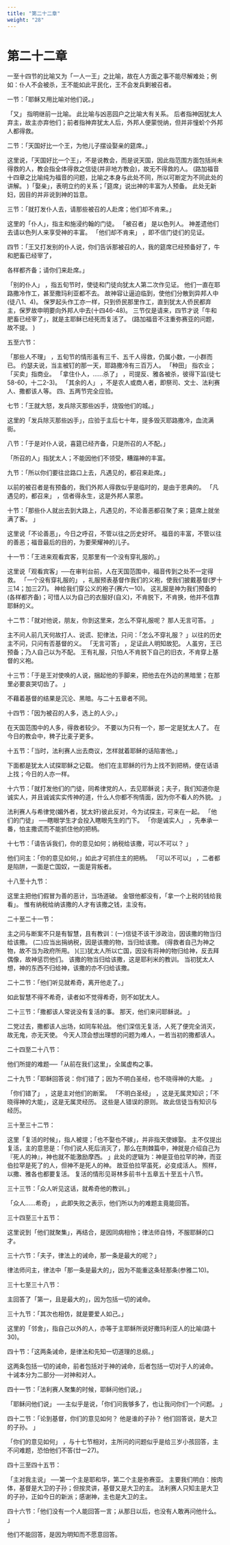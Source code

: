 ```yaml
---
title: "第二十二章"
weight: "28"
---
```


# 第二十二章


一至十四节的比喻又为「一人一王」之比喻，故在人方面之事不能尽解难处；例如：仆人不会被杀，王不能如此平民化，王不会发兵剿被召者。

一节：「耶稣又用比喻对他们说。」

「又」
指明继前一比喻。
此比喻与凶恶园户之比喻大有关系。
后者指神因犹太人弃主，故主亦弃他们；前者指神弃犹太人后，外邦人便蒙悦纳，但并非憧蚧个外邦人都得救。

二节：「天国好比一个王，为他儿子摆设娶亲的筵席。」

这里说，「天国好比一个王」，不是说教会，而是说天国，因此指范围方面包括尚未得救的人，教会指全体得救之信徒(并非地方教会)，故无不得救的人。
(路加福音十四章之比喻纯为福音的问题，比喻之本身与此处不同，所以可断定为不同此处的讲解。
)「娶亲」，表明立约的关系；「筵席」说出神的丰富为人预备。
此处无新妇，因目的并非说到神的旨意。

三节：「就打发仆人去，请那些被召的人赴席；他们却不肯来。」

这里的「仆人」，指主和施浸约翰的门徒。
「被召者」
是以色列人。
神差遗他们去请以色列人来享受神的丰富。
「他们却不肯来」
，即不信门徒们的见证。

四节：「王又打发别的仆人说，你们告诉那被召的人，我的筵席已经预备好了，牛和肥畜已经宰了，

各样都齐备；请你们来赴席。」

「别的仆人」
，指五旬节时，使徒和门徒向犹太人第二次作见证。
他们一直在耶路撒冷作工，甚至撒玛利亚都不去。
故神容让逼迫临到，使他们分散到异邦人中(徒八1、4)。
保罗起头作工亦一样，只到侨民那里作工，直到犹太人侨民都弃主，保罗故申明要向外邦人中去(十四46-48)。
三节仅是请来，四节才说「牛和肥畜已经宰了」，就是主耶稣已经死而复活了。
(路加福音不注重弥赛亚的问题，故不提。
)

五至六节：

「那些人不理」
，五旬节的情形虽有三千、五千人得救，仍属小数，一小群而已。
约瑟夫说，当主被钉的那一天，耶路撒冷有三百万人。
「种田」
指农业；「买卖」指商业。
「拿住仆人，……杀了」
，司提反、雅各被杀，彼得下监(徒七58-60，十二2-3)。
「其余的人」
，不是农人或商人者，即祭司、文士、法利赛人、撒都该人等。
四、五两节完全应验。

七节：「王就大怒，发兵除灭那些凶手，烧毁他们的城。」

这里的「发兵除灭那些凶手」，应验于主后七十年，提多毁灭耶路撒冷，血流满街。

八节：「于是对仆人说，喜筵已经齐备，只是所召的人不配。」

「所召的人」指犹太人；不能因他们不领受，糟蹋神的丰富。

九节：「所以你们要往岔路口上去，凡遇见的，都召来赴席。」

以前的被召者是有预备的，我们外邦人得救似乎是临时的，是由于恩典的。
「凡遇见的，都召来」
，信者得永生，这是外邦人蒙恩。

十节：「那些仆人就出去到大路上，凡遇见的，不论善恶都召聚了来；筵席上就坐满了客。
」

这里说「不论善恶」，今日之呼召，不管以往之历史好坏。
福音的丰富，不管以往的善恶；福音最后的目的，为要荣耀神的儿子。

十一节：「王进来观看宾客，见那里有一个没有穿礼服的。」

这里说「观看宾客」──在审判台前，人在天国范围中，福音传到之处不一定得救。
「一个没有穿礼服的」
，礼服预表基督作我们的义袍，使我们披戴基督(罗十三14；加三27)。
神给我们穿公义的袍子(赛六一10)。
这礼服是神为我们预备的(各样都齐备)；可惜人以为自己的衣服好(自义)，不肯脱下，不肯换，他并不信靠耶稣的义。

十二节：「就对他说，朋友，你到这里来，怎么不穿礼服呢？
那人无言可答。
」

主不问人前几天何故打人、说谎、犯律法，只问：「怎么不穿礼服？
」以往的历史主不问，只问有否基督的义。
「无言可答」
，足证此人明知故犯。
人虽穷，王已预备；乃人自己以为不配。
王有礼服，只怕人不肯脱下自己的旧衣，不肯穿上基督的义袍。

十三节：「于是王对使唤的人说，捆起他的手脚来，把他去在外边的黑暗里；在那里必要哀哭切齿了。
」

不藉着基督的结果是沉沦、黑暗。与二十五章者不同。

十四节：「因为被召的人多，选上的人少。」

在天国范围中的人多，得救者较少。
不要以为只有一个，那一定是犹太人了。
在今日的教会中，稗子比麦子更多。

十五节：「当时，法利赛人出去商议，怎样就着耶稣的话陷害他。」

下面都是犹太人试探耶稣之记载。
他们在主耶稣的行为上找不到把柄，便在话语上找；今日的人亦一样。

十六节：「就打发他们的门徒，同希律党的人，去见耶稣说；夫子，我们知道你是诚实人，并且诚诚实实传神的道，什么人你都不徇情面，因为你不看人的外貌。
」

法利赛人与希律党(媚外者，犹太奸)彼此反对，今为试探主，可来在一起。
「他们的门徒」
──瞎眼学生才会投入瞎眼先生的门下。
「你是诚实人」
，先奉承一番，怕主撒谎而不能抓住他的把柄。

十七节：「请告诉我们，你的意见如何；纳税给该撒，可以不可以？
」

他们问主：「你的意见如何，」如此才可抓住主的把柄。
「可以不可以」
，二者都是陷阱，一面是亡国奴，一面是背叛者。

十八至十九节：

这里主把他们假冒为善的恶计，当场道破。
金银他都没有，「拿一个上税的钱给我看」。
惟有纳税给纳该撒的人才有该撒之钱，主没有。

二十至二十一节：

主之问与断案不只是有智慧，且有教训：(一)信徒不该干涉政治，因该撒的物当归给该撒。
(二)应当出捐纳税，因是该撒的物，当归给该撒。
(得救者自己为神之物，故不当为政府所用。
)(三)犹太人所以亡国，因没有将神的物归给神，反去拜偶像，故神惩罚他们。
该撒的物当归给该撒，这是耶利米的教训。
当初犹太人想，神的东西不归给神，该撒的亦不归给该撒。

二十二节：「他们听见就希奇，离开他走了。」

如此智慧不得不希奇，读者如不觉得希奇，则不如犹太人。

二十三节：「撒都该人常说没有复活的事。
那天，他们来问耶稣说。
」

二党过去，撒都该人出场，如同车轮战。
他们深信无复活，人死了便完全消灭，故无鬼，亦无天使。
今天人顶会想出理想的问题为难人，一若当初的撒都该人。

二十四至二十八节：

他们所提的难题──「从前在我们这里」，全属虚构之事。

二十九节：「耶稣回答说：你们错了；因为不明白圣经，也不晓得神的大能。
」

「你们错了」
，这是主对他们的断案。
「不明白圣经」
，这是无属灵知识；「不晓得神的大能」，这是无属灵经历。
这些是人错误的原则。
故此信徒当有知识与经历。

三十至三十二节：

这里「复活的时候」，指人被提；「也不娶也不嫁」，并非指天使嫁娶。
主不仅提出复活，主的意思是：「你们说人死后消灭了，那么在荆棘篇中，神就是介绍自己为『死人的神』，神也就不能激励摩西。
」此处的逻辑为：神是亚伯拉罕的神，而亚伯拉罕是死了的人，但神不是死人的神。
故亚伯拉罕虽死，必变成活人。
照样，以撒、雅各也都要复活。
复活的情形见哥林多前书十五章五十至五十八节。

三十三节：「众人听见这话，就希奇他的教训。」

「众人……希奇」
，此即失败之表示，他们所以为的难题主竟能回答。

三十四至三十五节：

这里说到「他们就聚集」，再结合，是因同病相怜；律法师自恃，不服耶稣的口才。

三十六节：「夫子，律法上的诫命，那一条是最大的呢？」

律法师问主，律法中「那一条是最大的」，因为不能重这条轻那条(参雅二10)。

三十七至三十八节：

主回答了「第一，且是最大的」，因为包括一切的诫命。

三十九节：「其次也相仿，就是要爱人如己。」

这里的「邻舍」，指自己以外的人，亦等于主耶稣所说好撒玛利亚人的比喻(路十30)。

四十节：「这两条诫命，是律法和先知一切道理的总纲。」

这两条包括一切的诫命，前者包括对于神的诫命，后者包括一切对于人的诫命。
十诫本分为二部分──对神和对人。

四十一节：「法利赛人聚集的时候，耶稣问他们说。」

「耶稣问他们说」
──主似乎是说，「你们问我够多了，也让我问你们一个问题。
」

四十二节：「论到基督，你们的意见如何？
他是谁的子孙？
他们回答说，是大卫的子孙。
」

「你们的意见如何」
，与十七节相对，主所问的问题似乎是给三岁小孩回答，主不问难题，恐怕他们不答(廿一27)。

四十三至四十五节：

「主对我主说」
──第一个主是耶和华，第二个主是弥赛亚。
主要我们明白：按肉体，基督是大卫的子孙；但按灵讲，基督又是大卫的主。
法利赛人只知主是大卫的子孙，正如今日的新派；感谢神，主也是大卫的主。

四十六节：「他们没有一个人能回答一言；从那日以后，也没有人敢再问他什么。
」

他们不能回答，是因为明知而不愿意回答。
